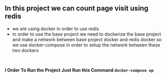 ## In this project we can count page visit using redis
- we are using docker in order to use redis
- in order to use the base project we need to dockerize the base
project and make a network between base project docker and redis
docker so we use docker-compose in order to setup the network
between these two dockers

<br>

**I Order To Run the Project Just Run this Command `docker-compose up`**